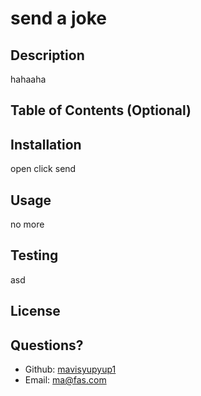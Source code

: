 
# send a joke

## Description
hahaaha

## Table of Contents (Optional)

## Installation
open click send
## Usage 
no more
## Testing
asd

## License

## Questions?
* Github:  <a class="ml-2 my-1 px-2 py-1 bg-secondary text-dark" href="https://github.com/mavisyupyup1">mavisyupyup1</a>
* Email: ma@fas.com

